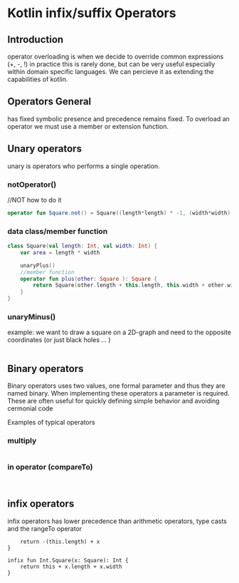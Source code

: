 # Kotlin infix/suffix Operators

## Introduction
operator overloading is when we decide to override common expressions (+, -, !) 
in practice this is rarely done, but can be very useful especially within domain specific languages.
We can percieve it as extending the capabilities of kotlin. 


## Operators General
has fixed symbolic presence and precedence remains fixed.
To overload an operator we must use a member or extension function.




## Unary operators
unary is operators who performs a single operation.

### notOperator()
//NOT how to do it
```kotlin 
operator fun Square.not() = Square((length*length) * -1, (width*width) * -1)

```

### data class/member function
```kotlin
class Square(val length: Int, val width: Int) {
    var area = length * width

    unaryPlus()
    //member function    
    operator fun plus(other: Square ): Square {
        return Square(other.length + this.length, this.width + other.width)
    }
}

```

### unaryMinus()
example: we want to draw a square on a 2D-graph and need to the opposite coordinates (or just black holes ... )
```operator fun Square.unaryMinus() = Square(-length, -width)

```



## Binary operators
Binary operators uses two values, one formal parameter and  thus they are named binary.
When implementing these operators a parameter is required.
These are often useful for quickly defining simple behavior and avoiding cermonial code

Examples of typical operators



### multiply
``` operator fun Square.times(b: Int) = Square(length *b, width*b)

```


### in operator (compareTo)
``` operator fun Square.contains(a: Int) = Square(length, width).area <= a


```



## infix operators
infix operators has lower precedence than arithmetic operators, type casts and the rangeTo operator
``` infix fun Square.neg(x: Int): Int {
    return -(this.length) + x
}

infix fun Int.Square(x: Square): Int {
    return this + x.length + x.width
}
```


